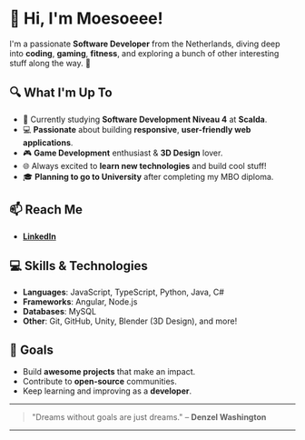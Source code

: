 # 👋 Hi, I'm **Moesoeee**!

I'm a passionate **Software Developer** from the Netherlands, diving deep into **coding**, **gaming**, **fitness**, and exploring a bunch of other interesting stuff along the way. 🚀

## 🔍 What I'm Up To

- 🌱 Currently studying **Software Development Niveau 4** at **Scalda**.
- 💻 **Passionate** about building **responsive**, **user-friendly web applications**.
- 🎮 **Game Development** enthusiast & **3D Design** lover.
- 🌐 Always excited to **learn new technologies** and build cool stuff!
- 🎓 **Planning to go to University** after completing my MBO diploma.

## 📫 Reach Me

- **[LinkedIn](https://www.linkedin.com/in/your-linkedin)**  

## 💻 Skills & Technologies

- **Languages**: JavaScript, TypeScript, Python, Java, C#
- **Frameworks**: Angular, Node.js 
- **Databases**:  MySQL
- **Other**: Git, GitHub, Unity, Blender (3D Design), and more!

## 🎯 Goals

- Build **awesome projects** that make an impact.
- Contribute to **open-source** communities.
- Keep learning and improving as a **developer**.

---

> "Dreams without goals are just dreams." – **Denzel Washington**

---


